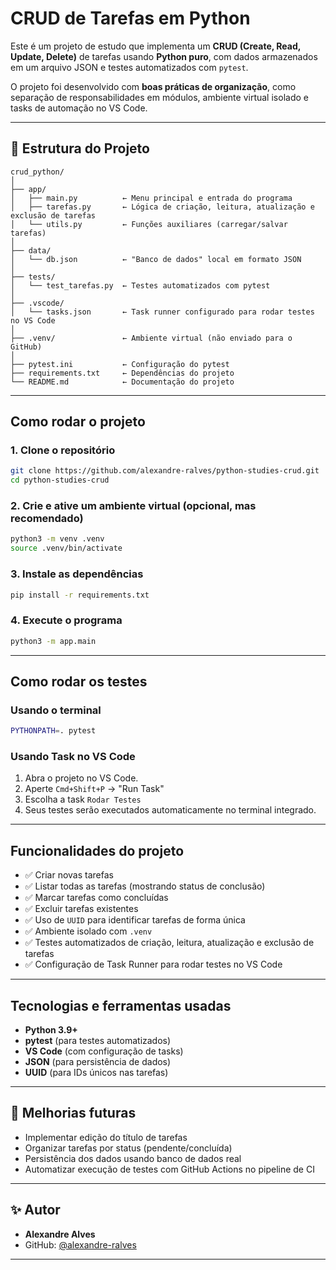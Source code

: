 # CRUD de Tarefas em Python

Este é um projeto de estudo que implementa um **CRUD (Create, Read, Update, Delete)** de tarefas usando **Python puro**, com dados armazenados em um arquivo JSON e testes automatizados com `pytest`.

O projeto foi desenvolvido com **boas práticas de organização**, como separação de responsabilidades em módulos, ambiente virtual isolado e tasks de automação no VS Code.

---

## 📁 Estrutura do Projeto

```
crud_python/
│
├── app/
│   ├── main.py          ← Menu principal e entrada do programa
│   ├── tarefas.py       ← Lógica de criação, leitura, atualização e exclusão de tarefas
│   └── utils.py         ← Funções auxiliares (carregar/salvar tarefas)
│
├── data/
│   └── db.json          ← "Banco de dados" local em formato JSON
│
├── tests/
│   └── test_tarefas.py  ← Testes automatizados com pytest
│
├── .vscode/
│   └── tasks.json       ← Task runner configurado para rodar testes no VS Code
│
├── .venv/               ← Ambiente virtual (não enviado para o GitHub)
│
├── pytest.ini           ← Configuração do pytest
├── requirements.txt     ← Dependências do projeto
└── README.md            ← Documentação do projeto
```

---

## Como rodar o projeto

### 1. Clone o repositório

```bash
git clone https://github.com/alexandre-ralves/python-studies-crud.git
cd python-studies-crud
```

### 2. Crie e ative um ambiente virtual (opcional, mas recomendado)

```bash
python3 -m venv .venv
source .venv/bin/activate
```

### 3. Instale as dependências

```bash
pip install -r requirements.txt
```

### 4. Execute o programa

```bash
python3 -m app.main
```

---

## Como rodar os testes

### Usando o terminal

```bash
PYTHONPATH=. pytest
```

### Usando Task no VS Code

1. Abra o projeto no VS Code.
2. Aperte `Cmd+Shift+P` → "Run Task"
3. Escolha a task `Rodar Testes`
4. Seus testes serão executados automaticamente no terminal integrado.

---

## Funcionalidades do projeto

- ✅ Criar novas tarefas
- ✅ Listar todas as tarefas (mostrando status de conclusão)
- ✅ Marcar tarefas como concluídas
- ✅ Excluir tarefas existentes
- ✅ Uso de `UUID` para identificar tarefas de forma única
- ✅ Ambiente isolado com `.venv`
- ✅ Testes automatizados de criação, leitura, atualização e exclusão de tarefas
- ✅ Configuração de Task Runner para rodar testes no VS Code

---

## Tecnologias e ferramentas usadas

- **Python 3.9+**
- **pytest** (para testes automatizados)
- **VS Code** (com configuração de tasks)
- **JSON** (para persistência de dados)
- **UUID** (para IDs únicos nas tarefas)

---

## 📌 Melhorias futuras

- Implementar edição do título de tarefas
- Organizar tarefas por status (pendente/concluída)
- Persistência dos dados usando banco de dados real
- Automatizar execução de testes com GitHub Actions no pipeline de CI

---

## ✨ Autor

- **Alexandre Alves**
- GitHub: [@alexandre-ralves](https://github.com/alexandre-ralves)

---
